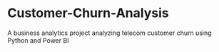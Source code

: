 # Customer-Churn-Analysis
A business analytics project analyzing telecom customer churn using Python and Power BI
